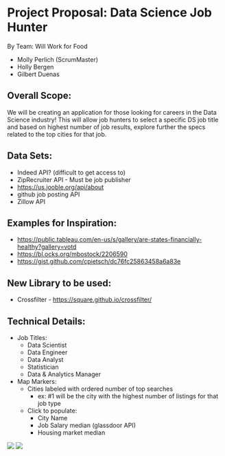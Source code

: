 # Project Proposal: Data Science Job Hunter #
By Team: Will Work for Food
* Molly Perlich (ScrumMaster) 
* Holly Bergen
* Gilbert Duenas


## Overall Scope: ##

We will be creating an application for those looking for careers in the Data Science industry! 
This will allow job hunters to select a specific DS job title and based on highest number of job results, explore further the specs related to the top cities for that job.

## Data Sets: ##


* Indeed API? (difficult to get access to)
* ZipRecruiter API - Must be job publisher
* https://us.jooble.org/api/about
* github job posting API
* Zillow API

## Examples for Inspiration: ##

- https://public.tableau.com/en-us/s/gallery/are-states-financially-healthy?gallery=votd
- https://bl.ocks.org/mbostock/2206590
- https://gist.github.com/cpietsch/dc76fc25863458a6a83e

## New Library to be used: ##

- Crossfilter - https://square.github.io/crossfilter/

## Technical Details: ##


* Job Titles:
    * Data Scientist
    * Data Engineer
    * Data Analyst
    * Statistician
    * Data & Analytics Manager
* Map Markers:
    * Cities labeled with ordered number of top searches
        - ex: #1 will be the city with the highest number of listings for that job type
    * Click to populate:
        * City Name
        * Job Salary median (glassdoor API)
        * Housing market median

![](https://github.com/mollyperlich/project2_dataJobSearch/blob/holly/Images/dataFlow.JPG)
![](https://github.com/mollyperlich/project2_dataJobSearch/blob/holly/Images/MapIdea.jpg)
